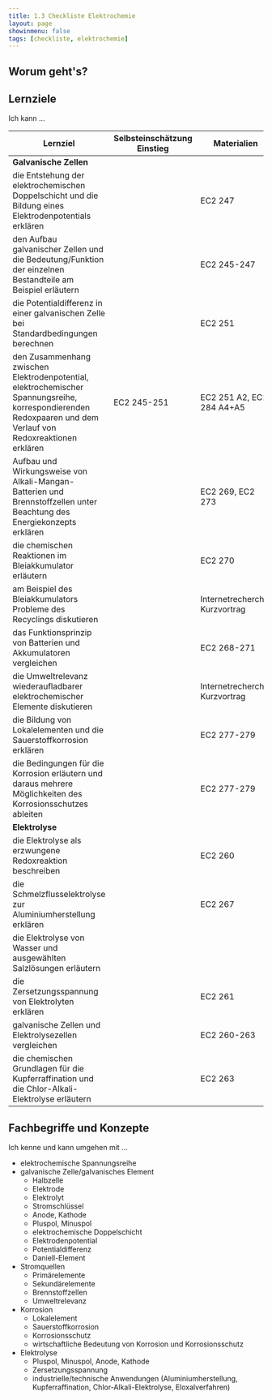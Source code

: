 ```yaml
---
title: 1.3 Checkliste Elektrochemie
layout: page
showinmenu: false
tags: [checkliste, elektrochemie]
---
```


## Worum geht's?

## Lernziele

Ich kann ...

| Lernziel | Selbsteinschätzung <br />Einstieg | Materialien | Übungen | Selbsteinschätzung <br />Ausstieg |
| ---   | ---      | ---         | ---     | ---      |
| **Galvanische Zellen** |  |  |  |  |
| die Entstehung der elektrochemischen Doppelschicht und die Bildung eines Elektrodenpotentials erklären | | EC2 247 | | |
| den Aufbau galvanischer Zellen und die Bedeutung/Funktion der einzelnen Bestandteile am Beispiel erläutern | | EC2 245-247 | Experiment Daniell-Element | |
| die Potentialdifferenz in einer galvanischen Zelle bei Standardbedingungen berechnen | | EC2 251 | EC2 251 A3 | |
| den Zusammenhang zwischen Elektrodenpotential, elektrochemischer Spannungsreihe, korrespondierenden Redoxpaaren und dem Verlauf von Redoxreaktionen erklären | EC2 245-251 | EC2 251 A2, EC2 284 A4+A5 | | |
| Aufbau und Wirkungsweise von Alkali-Mangan-Batterien und Brennstoffzellen unter Beachtung des Energiekonzepts erklären | | EC2 269, EC2 273 | | |
| die chemischen Reaktionen im Bleiakkumulator erläutern | | EC2 270 | Experiment Bleiakku | |
| am Beispiel des Bleiakkumulators Probleme des Recyclings diskutieren | | Internetrecherche, Kurzvortrag | EC2 284 A8 | |
| das Funktionsprinzip von Batterien und Akkumulatoren vergleichen | | EC2 268-271 | | |
| die Umweltrelevanz wiederaufladbarer elektrochemischer Elemente diskutieren | | Internetrecherche, Kurzvortrag | | |
| die Bildung von Lokalelementen und die Sauerstoffkorrosion erklären | | EC2 277-279 | Experiment Korrosion von Eisen | |
| die Bedingungen für die Korrosion erläutern und daraus mehrere Möglichkeiten des Korrosionsschutzes ableiten | | EC2 277-279 | EC2 284 A7, Experiment Korrosion von Eisen | |
| **Elektrolyse** |  |  |  |  |
| die Elektrolyse als erzwungene Redoxreaktion beschreiben |  | EC2 260 |  |  |
| die Schmelzflusselektrolyse zur Aluminiumherstellung erklären |  | EC2 267 |  |  |
| die Elektrolyse von Wasser und ausgewählten Salzlösungen erläutern |  |  |  |  |
| die Zersetzungsspannung von Elektrolyten erklären |  | EC2 261 |  |  |
| galvanische Zellen und Elektrolysezellen vergleichen |  | EC2 260-263 |  |  |
| die chemischen Grundlagen für die Kupferraffination und die Chlor-Alkali-Elektrolyse erläutern |  | EC2 263 |  |  |




## Fachbegriffe und Konzepte

Ich kenne und kann umgehen mit ...

- elektrochemische Spannungsreihe
- galvanische Zelle/galvanisches Element
	- Halbzelle
	- Elektrode
	- Elektrolyt
	- Stromschlüssel
	- Anode, Kathode
	- Pluspol, Minuspol
	- elektrochemische Doppelschicht
	- Elektrodenpotential
	- Potentialdifferenz
	- Daniell-Element
- Stromquellen
	- Primärelemente
	- Sekundärelemente
	- Brennstoffzellen
	- Umweltrelevanz
- Korrosion
	- Lokalelement
	- Sauerstoffkorrosion
	- Korrosionsschutz
	- wirtschaftliche Bedeutung von Korrosion und Korrosionsschutz
- Elektrolyse
	- Pluspol, Minuspol, Anode, Kathode
	- Zersetzungsspannung
	- industrielle/technische Anwendungen (Aluminiumherstellung, Kupferraffination, Chlor-Alkali-Elektrolyse, Eloxalverfahren)


    
